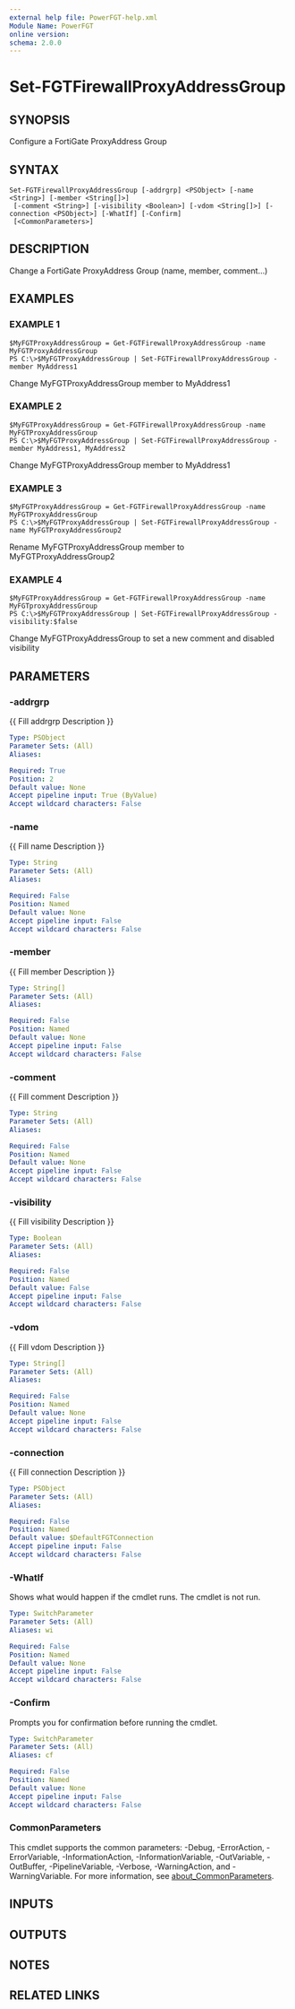 ```yaml
---
external help file: PowerFGT-help.xml
Module Name: PowerFGT
online version:
schema: 2.0.0
---
```


# Set-FGTFirewallProxyAddressGroup

## SYNOPSIS
Configure a FortiGate ProxyAddress Group

## SYNTAX

```
Set-FGTFirewallProxyAddressGroup [-addrgrp] <PSObject> [-name <String>] [-member <String[]>]
 [-comment <String>] [-visibility <Boolean>] [-vdom <String[]>] [-connection <PSObject>] [-WhatIf] [-Confirm]
 [<CommonParameters>]
```

## DESCRIPTION
Change a FortiGate ProxyAddress Group (name, member, comment...)

## EXAMPLES

### EXAMPLE 1
```
$MyFGTProxyAddressGroup = Get-FGTFirewallProxyAddressGroup -name MyFGTProxyAddressGroup
PS C:\>$MyFGTProxyAddressGroup | Set-FGTFirewallProxyAddressGroup -member MyAddress1
```

Change MyFGTProxyAddressGroup member to MyAddress1

### EXAMPLE 2
```
$MyFGTProxyAddressGroup = Get-FGTFirewallProxyAddressGroup -name MyFGTProxyAddressGroup
PS C:\>$MyFGTProxyAddressGroup | Set-FGTFirewallProxyAddressGroup -member MyAddress1, MyAddress2
```

Change MyFGTProxyAddressGroup member to MyAddress1

### EXAMPLE 3
```
$MyFGTProxyAddressGroup = Get-FGTFirewallProxyAddressGroup -name MyFGTProxyAddressGroup
PS C:\>$MyFGTProxyAddressGroup | Set-FGTFirewallProxyAddressGroup -name MyFGTProxyAddressGroup2
```

Rename MyFGTProxyAddressGroup member to MyFGTProxyAddressGroup2

### EXAMPLE 4
```
$MyFGTProxyAddressGroup = Get-FGTFirewallProxyAddressGroup -name MyFGTproxyAddressGroup
PS C:\>$MyFGTProxyAddressGroup | Set-FGTFirewallProxyAddressGroup -visibility:$false
```

Change MyFGTProxyAddressGroup to set a new comment and disabled visibility

## PARAMETERS

### -addrgrp
{{ Fill addrgrp Description }}

```yaml
Type: PSObject
Parameter Sets: (All)
Aliases:

Required: True
Position: 2
Default value: None
Accept pipeline input: True (ByValue)
Accept wildcard characters: False
```

### -name
{{ Fill name Description }}

```yaml
Type: String
Parameter Sets: (All)
Aliases:

Required: False
Position: Named
Default value: None
Accept pipeline input: False
Accept wildcard characters: False
```

### -member
{{ Fill member Description }}

```yaml
Type: String[]
Parameter Sets: (All)
Aliases:

Required: False
Position: Named
Default value: None
Accept pipeline input: False
Accept wildcard characters: False
```

### -comment
{{ Fill comment Description }}

```yaml
Type: String
Parameter Sets: (All)
Aliases:

Required: False
Position: Named
Default value: None
Accept pipeline input: False
Accept wildcard characters: False
```

### -visibility
{{ Fill visibility Description }}

```yaml
Type: Boolean
Parameter Sets: (All)
Aliases:

Required: False
Position: Named
Default value: False
Accept pipeline input: False
Accept wildcard characters: False
```

### -vdom
{{ Fill vdom Description }}

```yaml
Type: String[]
Parameter Sets: (All)
Aliases:

Required: False
Position: Named
Default value: None
Accept pipeline input: False
Accept wildcard characters: False
```

### -connection
{{ Fill connection Description }}

```yaml
Type: PSObject
Parameter Sets: (All)
Aliases:

Required: False
Position: Named
Default value: $DefaultFGTConnection
Accept pipeline input: False
Accept wildcard characters: False
```

### -WhatIf
Shows what would happen if the cmdlet runs.
The cmdlet is not run.

```yaml
Type: SwitchParameter
Parameter Sets: (All)
Aliases: wi

Required: False
Position: Named
Default value: None
Accept pipeline input: False
Accept wildcard characters: False
```

### -Confirm
Prompts you for confirmation before running the cmdlet.

```yaml
Type: SwitchParameter
Parameter Sets: (All)
Aliases: cf

Required: False
Position: Named
Default value: None
Accept pipeline input: False
Accept wildcard characters: False
```

### CommonParameters
This cmdlet supports the common parameters: -Debug, -ErrorAction, -ErrorVariable, -InformationAction, -InformationVariable, -OutVariable, -OutBuffer, -PipelineVariable, -Verbose, -WarningAction, and -WarningVariable. For more information, see [about_CommonParameters](http://go.microsoft.com/fwlink/?LinkID=113216).

## INPUTS

## OUTPUTS

## NOTES

## RELATED LINKS
